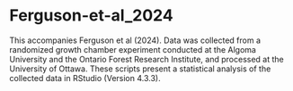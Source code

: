 # Ferguson-et-al_2024
This accompanies Ferguson et al (2024). Data was collected from a randomized growth chamber experiment conducted at the Algoma University and the Ontario Forest Research Institute, and processed at the University of Ottawa. These scripts present a statistical analysis of the collected data in RStudio (Version 4.3.3).
